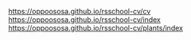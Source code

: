 
https://oppoososa.github.io/rsschool-cv/cv 
https://oppoososa.github.io/rsschool-cv/index 
https://oppoososa.github.io/rsschool-cv/plants/index

